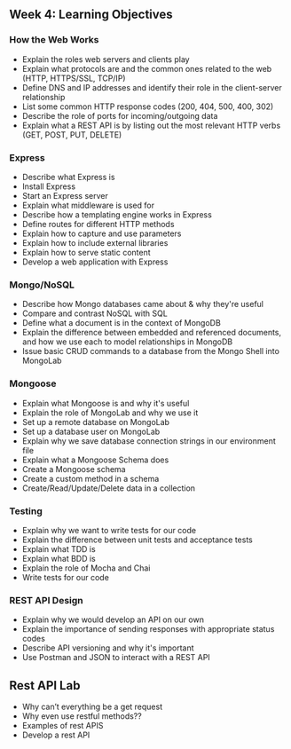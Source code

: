 ## Week 4: Learning Objectives 

### How the Web Works 

- Explain the roles web servers and clients play
- Explain what protocols are and the common ones related to the web (HTTP, HTTPS/SSL, TCP/IP)
- Define DNS and IP addresses and identify their role in the client-server relationship
- List some common HTTP response codes (200, 404, 500, 400, 302)
- Describe the role of ports for incoming/outgoing data
- Explain what a REST API is by listing out the most relevant HTTP verbs (GET, POST, PUT, DELETE)

### Express

- Describe what Express is
- Install Express
- Start an Express server
- Explain what middleware is used for
- Describe how a templating engine works in Express
- Define routes for different HTTP methods
- Explain how to capture and use parameters
- Explain how to include external libraries 
- Explain how to serve static content
- Develop a web application with Express

### Mongo/NoSQL

- Describe how Mongo databases came about & why they're useful
- Compare and contrast NoSQL with SQL
- Define what a document is in the context of MongoDB
- Explain the difference between embedded and referenced documents, and how we use each to model relationships in MongoDB
- Issue basic CRUD commands to a database from the Mongo Shell into MongoLab

### Mongoose 

- Explain what Mongoose is and why it's useful
- Explain the role of MongoLab and why we use it
- Set up a remote database on MongoLab
- Set up a database user on MongoLab
- Explain why we save database connection strings in our environment file
- Explain what a Mongoose Schema does
- Create a Mongoose schema
- Create a custom method in a schema
- Create/Read/Update/Delete data in a collection

### Testing

- Explain why we want to write tests for our code
- Explain the difference between unit tests and acceptance tests
- Explain what TDD is
- Explain what BDD is
- Explain the role of Mocha and Chai
- Write tests for our code

### REST API Design

- Explain why we would develop an API on our own
- Explain the importance of sending responses with appropriate status codes
- Describe API versioning and why it's important
- Use Postman and JSON to interact with a REST API

## Rest API Lab
- Why can’t everything be a get request
- Why even use restful methods??
- Examples of rest APIS
- Develop a rest API
